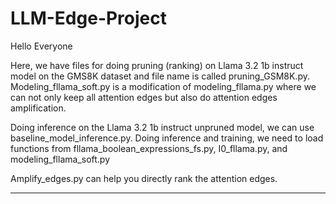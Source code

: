 # LLM-Edge-Project

Hello Everyone

Here, we have files for doing pruning (ranking) on Llama 3.2 1b instruct model on the GMS8K dataset and file name is called pruning_GSM8K.py. 
Modeling_fllama_soft.py is a modification of modeling_fllama.py where we can not only keep all attention edges but also do attention edges amplification. 

Doing inference on the Llama 3.2 1b instruct unpruned model, we can use baseline_model_inference.py. 
Doing inference and training, we need to load functions from fllama_boolean_expressions_fs.py, I0_fllama.py, and modeling_fllama_soft.py

Amplify_edges.py can help you directly rank the attention edges.

****
